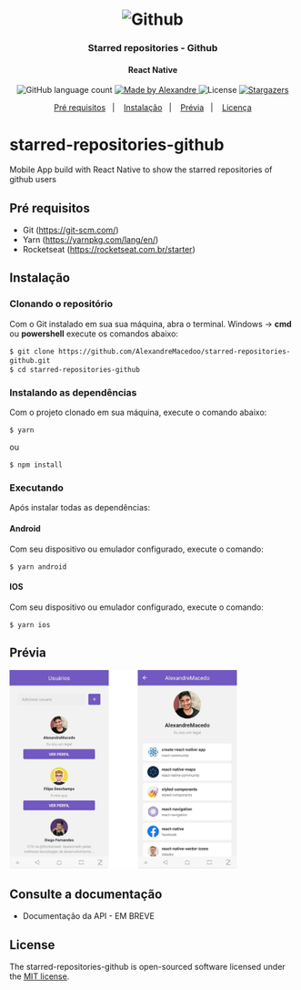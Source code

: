 <h1 align="center">
  <img alt="Github" title="Github" src="https://github.githubassets.com/images/modules/logos_page/Octocat.png" width="200px" />
</h1>

<h3 align="center">
  Starred repositories - Github
</h3>

<h4 align="center">
  React Native
</h4>

<p align="center">
  <img alt="GitHub language count" src="https://img.shields.io/github/languages/count/AlexandreMacedoo/starred-repositories-github?color=%2304D361">

  <a href="https://github.com/AlexandreMacedoo">
    <img alt="Made by Alexandre" src="https://img.shields.io/badge/made%20by-Alexandre-%2304D361">
  </a>

  <img alt="License" src="https://img.shields.io/badge/license-MIT-%2304D361">

  <a href="https://github.com/AlexandreMacedoo/starred-repositories-github/stargazers">
    <img alt="Stargazers" src="https://img.shields.io/github/stars/AlexandreMacedoo/starred-repositories-github?style=social">
  </a>
</p>

<p align="center">
  <a href="#pré-requisitos">Pré requisitos</a>&nbsp;&nbsp;&nbsp;|&nbsp;&nbsp;&nbsp;
  <a href="#instalação">Instalação</a>&nbsp;&nbsp;&nbsp;|&nbsp;&nbsp;&nbsp;
  <a href="#prévia">Prévia</a>&nbsp;&nbsp;&nbsp;|&nbsp;&nbsp;&nbsp;
  <a href="#license">Licença</a>
</p>


# starred-repositories-github
Mobile App build with React Native to show the starred repositories of github users

## Pré requisitos

- Git (https://git-scm.com/)
- Yarn (https://yarnpkg.com/lang/en/)
- Rocketseat (https://rocketseat.com.br/starter)

## Instalação
### Clonando o repositório
Com o Git instalado em sua sua máquina, abra o terminal.
Windows -> **cmd** ou **powershell** execute os comandos abaixo:
```ssh
$ git clone https://github.com/AlexandreMacedoo/starred-repositories-github.git
$ cd starred-repositories-github
```
### Instalando as dependências
Com o projeto clonado em sua máquina, execute o comando abaixo:

```ssh
$ yarn
```
ou
```ssh
$ npm install
```

### Executando
Após instalar todas as dependências:

#### Android
Com seu dispositivo ou emulador configurado, execute o comando:
```ssh
$ yarn android
```
#### IOS
Com seu dispositivo ou emulador configurado, execute o comando:
```ssh
$ yarn ios
```

## Prévia
<p align="left">
  <img alt="Home users" src=".github/previa.png" width="400px">
</p>

## Consulte a documentação
- Documentação da API - EM BREVE

## License
The starred-repositories-github is open-sourced software licensed under the [MIT license](https://opensource.org/licenses/MIT).

